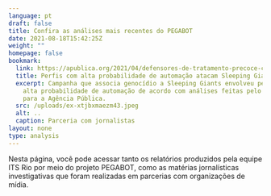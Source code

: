 ```yaml
---
language: pt
draft: false
title: Confira as análises mais recentes do PEGABOT
date: 2021-08-18T15:42:25Z
weight: ""
homepage: false
bookmark:
  link: https://apublica.org/2021/04/defensores-de-tratamento-precoce-contra-a-covid-19-atacam-perfil-sleeping-giants/
  title: Perfis com alta probabilidade de automação atacam Sleeping Giants no Twitter
  excerpt: Campanha que associa genocídio a Sleeping Giants envolveu perfis com
    alta probabilidade de automação de acordo com análises feitas pelo PegaBot
    para a Agência Pública.
  src: /uploads/ex-xtjbxmaezm43.jpeg
  alt: ..
  caption: Parceria com jornalistas
layout: none
type: analysis
---
```

Nesta página, você pode acessar tanto os relatórios produzidos pela equipe ITS Rio por meio do projeto PEGABOT, como as matérias jornalísticas investigativas que foram realizadas em parcerias com organizações de mídia.
